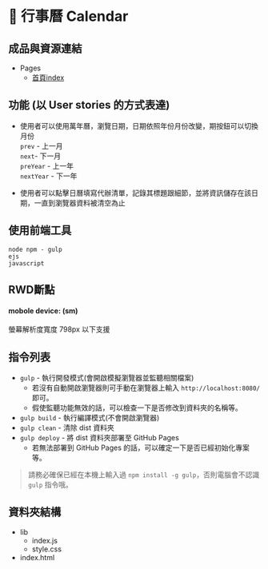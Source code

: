 # :date: 行事曆 Calendar

## 成品與資源連結
- Pages
  - [首頁index](https://penuts27.github.io/canlendar-remote/)
  
## 功能 (以 User stories 的方式表達)

- 使用者可以使用萬年曆，瀏覽日期，日期依照年份月份改變，期按鈕可以切換月份  
`prev` - 上一月  
`next`- 下一月  
`preYear` - 上一年  
`nextYear` - 下一年  

- 使用者可以點擊日曆填寫代辦清單，記錄其標題跟細節，並將資訊儲存在該日期，一直到瀏覽器資料被清空為止

## 使用前端工具

`node npm - gulp`  
`ejs`  
`javascript` 

## RWD斷點
#### mobole device: (sm)
螢幕解析度寬度 798px 以下支援

## 指令列表

- `gulp` - 執行開發模式(會開啟模擬瀏覽器並監聽相關檔案)
  - 若沒有自動開啟瀏覽器則可手動在瀏覽器上輸入 `http://localhost:8080/` 即可。
  - 假使監聽功能無效的話，可以檢查一下是否修改到資料夾的名稱等。
- `gulp build` - 執行編譯模式(不會開啟瀏覽器)
- `gulp clean` - 清除 dist 資料夾
- `gulp deploy` - 將 dist 資料夾部署至 GitHub Pages
  - 若無法部署到 GitHub Pages 的話，可以確定一下是否已經初始化專案等。

> 請務必確保已經在本機上輸入過 `npm install -g gulp`，否則電腦會不認識 `gulp` 指令哦。

## 資料夾結構

- lib 
  - index.js 
  - style.css 
- index.html



